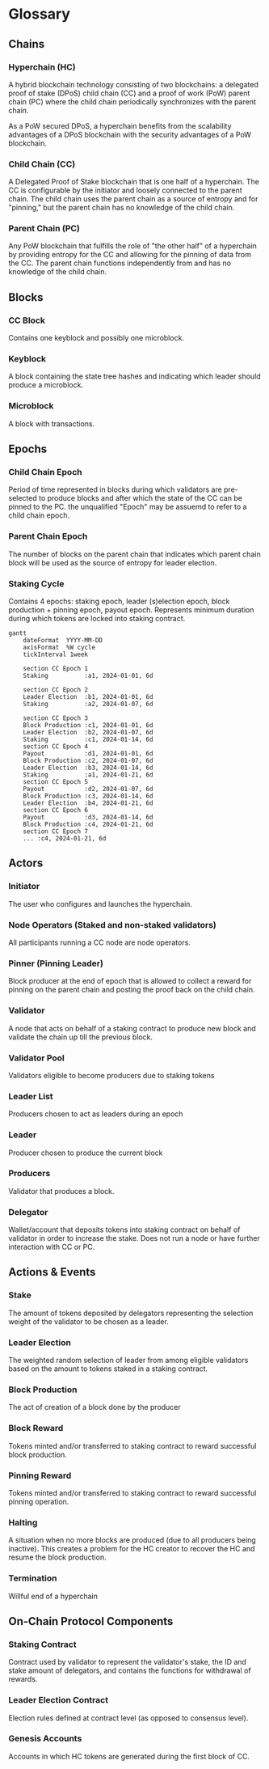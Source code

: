 # Glossary

## Chains

### Hyperchain (HC)
A hybrid blockchain technology consisting of two blockchains: a delegated proof of stake (DPoS) child chain (CC) and a proof of work (PoW) parent chain (PC) where the child chain periodically synchronizes with the parent chain.

As a PoW secured DPoS, a hyperchain benefits from the scalability advantages of a DPoS blockchain with the security advantages of a PoW blockchain.

### Child Chain (CC)
A Delegated Proof of Stake blockchain that is one half of a hyperchain. The CC is configurable by the initiator and loosely connected to the parent chain. The child chain uses the parent chain as a source of entropy and for "pinning," but the parent chain has no knowledge of the child chain.

### Parent Chain (PC)
Any PoW blockchain that fulfills the role of "the other half" of a hyperchain by providing entropy for the CC and allowing for the pinning of data from the CC. The parent chain functions independently from and has no knowledge of the child chain.

## Blocks

### CC Block
Contains one keyblock and possibly one microblock.

### Keyblock
A block containing the state tree hashes and indicating which leader should produce a microblock.

### Microblock
A block with transactions.

## Epochs

### Child Chain Epoch
Period of time represented in blocks during which validators are pre-selected to produce blocks and after which the state of the CC can be pinned to the PC.
the unqualified "Epoch" may be assuemd to refer to a child chain epoch.

### Parent Chain Epoch
The number of blocks on the parent chain that indicates which parent chain block will be used as the source of entropy for leader election.

### Staking Cycle
Contains 4 epochs: staking epoch, leader (s)election epoch, block production + pinning epoch, payout epoch. Represents minimum duration during which tokens are locked into staking contract.


```mermaid
gantt
    dateFormat  YYYY-MM-DD
    axisFormat  %W cycle
    tickInterval 1week

    section CC Epoch 1
    Staking          :a1, 2024-01-01, 6d

    section CC Epoch 2
    Leader Election  :b1, 2024-01-01, 6d
    Staking          :a2, 2024-01-07, 6d

    section CC Epoch 3
    Block Production :c1, 2024-01-01, 6d
    Leader Election  :b2, 2024-01-07, 6d
    Staking          :c1, 2024-01-14, 6d
    section CC Epoch 4
    Payout           :d1, 2024-01-01, 6d
    Block Production :c2, 2024-01-07, 6d
    Leader Election  :b3, 2024-01-14, 6d
    Staking          :a1, 2024-01-21, 6d
    section CC Epoch 5
    Payout           :d2, 2024-01-07, 6d
    Block Production :c3, 2024-01-14, 6d
    Leader Election  :b4, 2024-01-21, 6d
    section CC Epoch 6
    Payout           :d3, 2024-01-14, 6d
    Block Production :c4, 2024-01-21, 6d
    section CC Epoch 7
    ... :c4, 2024-01-21, 6d
```

## Actors

### Initiator
The user who configures and launches the hyperchain.

### Node Operators (Staked and non-staked validators)
All participants running a CC node are node operators.


### Pinner (Pinning Leader)
Block producer at the end of epoch that is allowed to collect a reward for pinning on the parent chain and posting the proof back on the child chain.

### Validator
A node that acts on behalf of a staking contract to produce new block and validate the chain up till the previous block.


### Validator Pool
Validators eligible to become producers due to staking tokens

### Leader List
Producers chosen to act as leaders during an epoch

### Leader
Producer chosen to produce the current block


### Producers
Validator that produces a block.

### Delegator
Wallet/account that deposits tokens into staking contract on behalf of validator in order to increase the stake. Does not run a node or have further interaction with CC or PC.

## Actions & Events

### Stake
The amount of tokens deposited by delegators representing the selection weight of the validator to be chosen as a leader.

### Leader Election
The weighted random selection of leader from among eligible validators based on the amount to tokens staked in a staking contract.

### Block Production
The act of creation of a block done by the producer


### Block Reward
Tokens minted and/or transferred to staking contract to reward successful block production.

### Pinning Reward
Tokens minted and/or transferred to staking contract to reward successful pinning operation.

### Halting
A situation when no more blocks are produced (due to all producers being inactive).
This creates a problem for the HC creator to recover the HC and resume the block production.

### Termination
Willful end of a hyperchain

## On-Chain Protocol Components

### Staking Contract
Contract used by validator to represent the validator's stake, the ID and stake amount of delegators, and contains the functions for withdrawal of rewards.


### Leader Election Contract
Election rules defined at contract level (as opposed to consensus level).

### Genesis Accounts
Accounts in which HC tokens are generated during the first block of CC.

